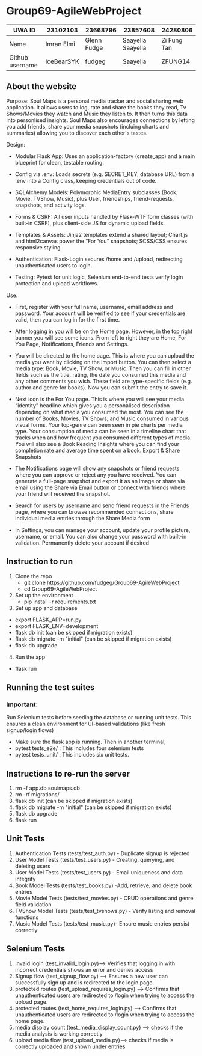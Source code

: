 # Group69-AgileWebProject
|       UWA ID       |       23102103      |      23668796       |        23857608         |      24280806         |
|--------------------|---------------------|---------------------|-------------------------|-----------------------|
|       Name         |      Imran Elmi     |     Glenn Fudge     |    Saayella Saayella    |     Zi Fung Tan       |
|  Github username   |      IceBearSYK     |       fudgeg        |        Saayella         |     ZFUNG14           |


## About the website
Purpose:
Soul Maps is a personal media tracker and social sharing web application. It allows users to log, rate and share the books they read, Tv Shows/Movies they watch and Music they listen to. It then turns this data into personlised insights. Soul Maps also encourages connections by letting you add friends, share your media snapshots (incluing charts and summaries) allowing you to discover each other's tastes.

Design:
- Modular Flask App: Uses an application-factory (create_app) and a main blueprint for clean, testable routing.
  
- Config via .env: Loads secrets (e.g. SECRET_KEY, database URL) from a .env into a Config class, keeping credentials out of code.

- SQLAlchemy Models: Polymorphic MediaEntry subclasses (Book, Movie, TVShow, Music), plus User, friendships, friend-requests, snapshots, and activity logs.
  
- Forms & CSRF: All user inputs handled by Flask-WTF form classes (with built-in CSRF), plus client-side JS for dynamic upload fields.
  
- Templates & Assets: Jinja2 templates extend a shared layout; Chart.js and html2canvas power the “For You” snapshots; SCSS/CSS ensures responsive styling.

- Authentication: Flask-Login secures /home and /upload, redirecting unauthenticated users to login.

- Testing: Pytest for unit logic, Selenium end-to-end tests verify login protection and upload workflows.

Use:
- First, register with your full name, username, email address and password. Your account will be verified to see if your credentials are valid, then you can log in for the first time.
  
- After logging in you will be on the Home page. However, in the top right banner you will see some icons. From left to right they are Home, For You Page, Notifications, Friends and Settings.
  
- You will be directed to the home page. This is where you can upload the media you want by clicking on the import button. You can then select a media type: Book, Movie, TV Show, or Music. Then you can fill in other fields such as the title, rating, the date you consumed this media and any other comments you wish. These field are type-specific fields (e.g. author and genre for books). Now you can submit the entry to save it.
  
- Next icon is the For You page. This is where you will see your media “identity” headline which gives you a personalised description depending on what media you consumed the most. You can see the number of Books, Movies, TV Shows, and Music consumed in various visual forms. Your top-genre can been seen in pie charts per media type. Your consumption of media can be seen in a timeline chart that tracks when and how frequent you consumed different types of media. You will also see a Book 
Reading Insights where you can find your completion rate and average time spent on a book. Export & Share Snapshots

- The Notifications page will show any snapshots or friend requests where you can approve or reject any you have received. You can generate a full-page snapshot and export it as an image or share via email using the Share via Email button or connect with friends where your friend will received the snapshot.

- Search for users by username and send friend requests in the Friends page, where you can browse recommended connections, share individual media entries through the Share Media form
    
- In Settings, you can manage your account, update your profile picture, username, or email. You can also change your password with built-in validation. Permanently delete your account if desired

## Instruction to run
1. Clone the repo
   - git clone https://github.com/fudgeg/Group69-AgileWebProject
   - cd Group69-AgileWebProject
2. Set up the environment
   - pip install -r requirements.txt
3. Set up app and database
  - export FLASK_APP=run.py
  - export FLASK_ENV=development
  - flask db init (can be skipped if migration exists)
  - flask db migrate -m "initial" (can be skipped if migration exists)
  - flask db upgrade
4. Run the app
  - flask run

## Running the test suites 



### Important: 
Run Selenium tests before seeding the database or running unit tests. This ensures a clean environment for UI-based validations (like fresh signup/login flows)

- Make sure the flask app is running. Then in another terminal,
-  pytest tests_e2e/ : This includes four selenium tests
-  pytest tests_unit/ : This includes six unit tests.

## Instructions to re-run the server 
1. rm -f app.db soulmaps.db
2. rm -rf migrations/
3. flask db init (can be skipped if migration exists)
4. flask db migrate -m "initial" (can be skipped if migration exists)
5. flask db upgrade
6. flask run


## Unit Tests
1. Authentication Tests (tests/test_auth.py) - Duplicate signup is rejected
2. User Model Tests (tests/test_users.py) - Creating, querying, and deleting users
3. User Model Tests (tests/test_users.py) - Email uniqueness and data integrity
4. Book Model Tests (tests/test_books.py) -Add, retrieve, and delete book entries
5. Movie Model Tests (tests/test_movies.py) - CRUD operations and genre field validation
6. TVShow Model Tests (tests/test_tvshows.py) - Verify listing and removal functions
7. Music Model Tests (tests/test_music.py)- Ensure music entries persist correctly

## Selenium Tests
1. Invaid login (test_invalid_login.py)--> Verifies that logging in with incorrect credentials shows an error and denies access
2. Signup flow (test_signup_flow.py) --> Ensures a new user can successfully sign up and is redirected to the login page.
3. protected routes (test_upload_requires_login.py) --> Confirms that unauthenticated users are redirected to /login when trying to access the upload page.
4. protected routes (test_home_requires_login.py) --> Confirms that unauthenticated users are redirected to /login when trying to access the home page.
5. media display count (test_media_display_count.py) --> checks if the media analysis is working correctly 
6. upload media flow (test_upload_media.py)--> checks if media is correctly uploaded and shown under entries
   
